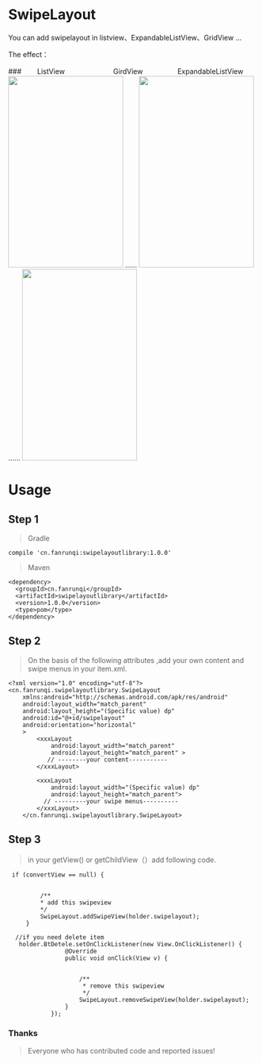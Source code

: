 # SwipeLayout

You can add swipelayout in listview、ExpandableListView、GridView ...


The effect：

###　　 ListView　　　　　　　GirdView　　　　　ExpandableListView
<img src="http://fanrunqi.github.io/images/SwipeLayout/1.gif" width = "232" height = "386"  /> ......
<img src="http://fanrunqi.github.io/images/SwipeLayout/3.gif" width = "232" height = "386"  /> ......
<img src="http://fanrunqi.github.io/images/SwipeLayout/2.gif" width = "232" height = "386"  /> 

# Usage

## Step 1

> Gradle
```
compile 'cn.fanrunqi:swipelayoutlibrary:1.0.0'
```
> Maven
```
<dependency>
  <groupId>cn.fanrunqi</groupId>
  <artifactId>swipelayoutlibrary</artifactId>
  <version>1.0.0</version>
  <type>pom</type>
</dependency>
```

## Step 2

> On the basis of the following attributes ,add your own content and swipe menus in your item.xml.

```
<?xml version="1.0" encoding="utf-8"?>
<cn.fanrunqi.swipelayoutlibrary.SwipeLayout
    xmlns:android="http://schemas.android.com/apk/res/android"
    android:layout_width="match_parent"
    android:layout_height="(Specific value) dp"
    android:id="@+id/swipelayout"
    android:orientation="horizontal"
    >
        <xxxLayout
            android:layout_width="match_parent"
            android:layout_height="match_parent" >
           // --------your content-----------
        </xxxLayout>

        <xxxLayout
            android:layout_width="(Specific value) dp"
            android:layout_height="match_parent">
          // ---------your swipe menus----------
        </xxxLayout>
    </cn.fanrunqi.swipelayoutlibrary.SwipeLayout>
```

## Step 3

> in your getView() or getChildView（）add following code.

```
 if (convertView == null) {
          
          
         /**
         * add this swipeview
         */
         SwipeLayout.addSwipeView(holder.swipelayout);
     }
    
  //if you need delete item
   holder.BtDetele.setOnClickListener(new View.OnClickListener() {
                @Override
                public void onClick(View v) {
                    

                    /**
                     * remove this swipeview
                     */
                    SwipeLayout.removeSwipeView(holder.swipelayout);
                }
            });
```

### Thanks

> Everyone who has contributed code and reported issues!
